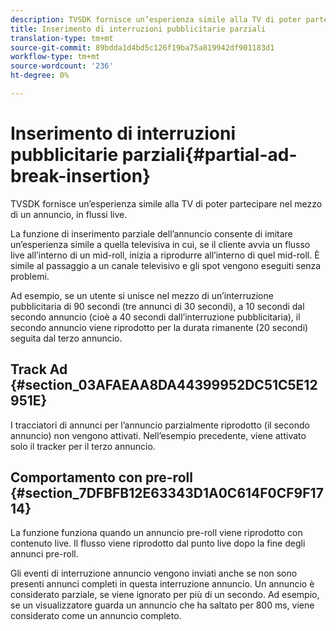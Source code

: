 ```yaml
---
description: TVSDK fornisce un’esperienza simile alla TV di poter partecipare nel mezzo di un annuncio, in flussi live.
title: Inserimento di interruzioni pubblicitarie parziali
translation-type: tm+mt
source-git-commit: 89bdda1d4bd5c126f19ba75a819942df901183d1
workflow-type: tm+mt
source-wordcount: '236'
ht-degree: 0%

---
```



# Inserimento di interruzioni pubblicitarie parziali{#partial-ad-break-insertion}

TVSDK fornisce un’esperienza simile alla TV di poter partecipare nel mezzo di un annuncio, in flussi live.

La funzione di inserimento parziale dell’annuncio consente di imitare un’esperienza simile a quella televisiva in cui, se il cliente avvia un flusso live all’interno di un mid-roll, inizia a riprodurre all’interno di quel mid-roll. È simile al passaggio a un canale televisivo e gli spot vengono eseguiti senza problemi.

Ad esempio, se un utente si unisce nel mezzo di un’interruzione pubblicitaria di 90 secondi (tre annunci di 30 secondi), a 10 secondi dal secondo annuncio (cioè a 40 secondi dall’interruzione pubblicitaria), il secondo annuncio viene riprodotto per la durata rimanente (20 secondi) seguita dal terzo annuncio.

## Track Ad {#section_03AFAEAA8DA44399952DC51C5E12951E}

I tracciatori di annunci per l’annuncio parzialmente riprodotto (il secondo annuncio) non vengono attivati. Nell’esempio precedente, viene attivato solo il tracker per il terzo annuncio.

## Comportamento con pre-roll {#section_7DFBFB12E63343D1A0C614F0CF9F1714}

La funzione funziona quando un annuncio pre-roll viene riprodotto con contenuto live. Il flusso viene riprodotto dal punto live dopo la fine degli annunci pre-roll.

Gli eventi di interruzione annuncio vengono inviati anche se non sono presenti annunci completi in questa interruzione annuncio. Un annuncio è considerato parziale, se viene ignorato per più di un secondo. Ad esempio, se un visualizzatore guarda un annuncio che ha saltato per 800 ms, viene considerato come un annuncio completo.
